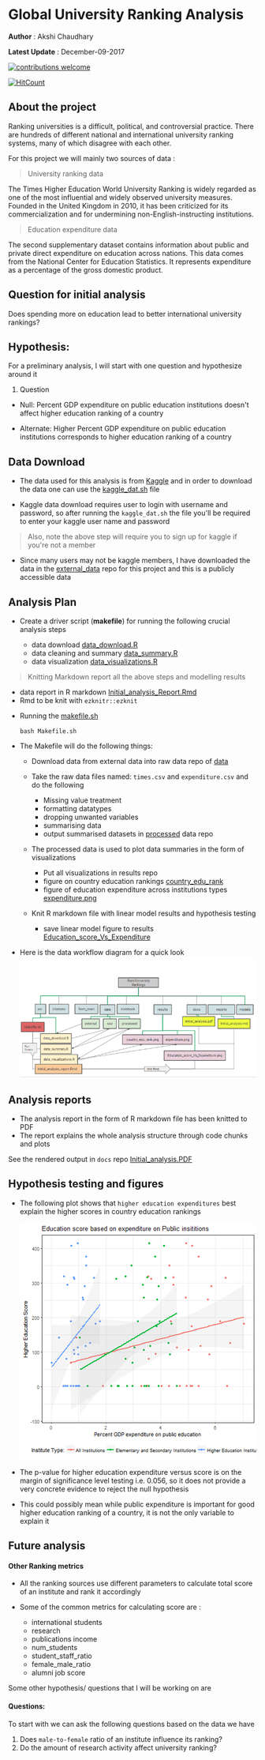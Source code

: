 # Global University Ranking Analysis

**Author** : Akshi Chaudhary

**Latest Update** : December-09-2017


[![contributions welcome](https://img.shields.io/badge/contributions-welcome-brightgreen.svg?style=flat)](https://github.com/dwyl/esta/issues)

[![HitCount](http://hits.dwyl.io/akshi8/University_rankings.svg)](http://hits.dwyl.io/akshi8/University_rankings)


## About the project

Ranking universities is a difficult, political, and controversial practice. There are hundreds of different national and international university ranking systems, many of which disagree with each other.

For this project we will mainly two sources of data :

>  University ranking data

The Times Higher Education World University Ranking is widely regarded as one of the most influential and widely observed university measures. Founded in the United Kingdom in 2010, it has been criticized for its commercialization and for undermining non-English-instructing institutions.

> Education expenditure data

The second supplementary dataset contains information about public and private direct expenditure on education across nations. This data comes from the National Center for Education Statistics. It represents expenditure as a percentage of the gross domestic product.

## Question for initial analysis

Does spending more on education lead to better international university rankings?

## Hypothesis:

For a preliminary analysis, I will start with one question and hypothesize around it

1. Question
  * Null: Percent GDP expenditure on public education institutions doesn't affect higher education ranking of a country

  * Alternate: Higher Percent GDP expenditure on public education institutions corresponds to higher education ranking of a country


## Data Download

* The data used for this analysis is from [Kaggle](https://www.kaggle.com/mylesoneill/world-university-rankings/data) and in order to download the data one can use the [kaggle_dat.sh](https://github.com/akshi8/University_rankings/blob/master/kaggle_dat.sh) file

* Kaggle data download requires user to login with username and password, so after running the `kaggle_dat.sh` the file you'll be required to enter your kaggle user name and password

> Also, note the above step will require you to sign up for kaggle if you're not a member

* Since many users may not be kaggle members, I have downloaded the data in the [external_data](https://github.com/akshi8/University_rankings/tree/master/data/external) repo for this project and this is a publicly accessible data


## Analysis Plan

* Create a driver script (**makefile**) for running the following crucial analysis steps

  - data download [data_download.R](https://github.com/akshi8/University_rankings/blob/master/src/data_download.R)
  - data cleaning and summary [data_summary.R](https://github.com/akshi8/University_rankings/blob/master/src/data_summary.R)
  - data visualization [data_visualizations.R](https://github.com/akshi8/University_rankings/blob/master/src/data_visualizations.R)

> Knitting  Markdown report all the above steps and modelling results

  - data report in R markdown [Initial_analysis_Report.Rmd](https://github.com/akshi8/University_rankings/blob/master/reports/Initial_analysis_Report.rmd)
  - Rmd to be knit with `ezknitr::ezknit`


* Running the [makefile.sh](https://github.com/akshi8/University_rankings/blob/master/src/Makefile.sh)

      bash Makefile.sh

* The Makefile will do the following things:

  - Download data from external data into raw data repo of [data](https://github.com/akshi8/University_rankings/tree/master/data)
  - Take the raw data files named: `times.csv` and `expenditure.csv`  and do the following
      - Missing value treatment
      - formatting datatypes
      - dropping unwanted variables
      - summarising data
      - output summarised datasets in [processed](https://github.com/akshi8/University_rankings/tree/master/data/processed) data repo
  - The processed data is used to plot data summaries in the form of visualizations
      - Put all visualizations in results repo
      - figure on country education rankings [country_edu_rank](https://github.com/akshi8/University_rankings/blob/master/results/country_edu_rank.png)
      - figure of education expenditure across institutions types [expenditure.png](https://github.com/akshi8/University_rankings/blob/master/results/expenditure.png)

  - Knit R markdown file with linear model results and hypothesis testing
    - save linear model figure to results [Education_score_Vs_Expenditure](https://github.com/akshi8/University_rankings/blob/master/results/Education_score_Vs_Expenditure.png)

* Here is the data workflow diagram  for a quick look
![data_dependencies](from_team/data_dependency.png)

## Analysis reports

* The analysis report in the form of R markdown file has been knitted to PDF
* The report explains the whole analysis structure through code chunks and plots

See the rendered output in `docs` repo [Initial_analysis.PDF](https://github.com/akshi8/University_rankings/tree/master/docs)



## Hypothesis testing and figures

* The following plot shows that `higher education expenditures` best explain the higher scores in country education rankings

    ![Education_score_Vs_Expenditure](results/Education_score_Vs_Expenditure.png)


* The p-value for higher education expenditure versus score is on the margin of significance level testing i.e. 0.056, so it does not provide a very concrete evidence to reject the null hypothesis

* This could possibly mean while public expenditure is important for good higher education ranking of a country, it is not the only variable to explain it



## Future analysis

#### Other Ranking metrics

* All the ranking sources use different parameters to calculate total score of an institute and rank it accordingly

* Some of the common metrics for calculating score are :
  * international students
  * research
  * publications    income
  * num_students
  * student_staff_ratio
  * female_male_ratio
  * alumni job score


Some other hypothesis/ questions that I will be working on are
#### Questions:

To start with we can ask the following questions based on the data we have

1. Does `male-to-female` ratio of an institute influence its ranking?
2. Do the amount of research activity affect university ranking?
